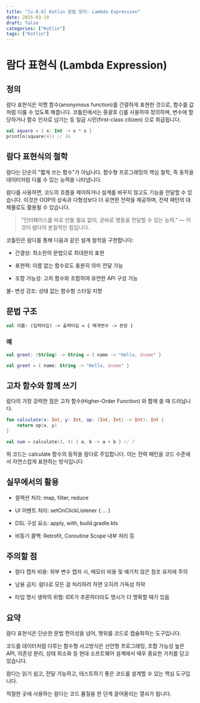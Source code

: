 ```yaml
---
title: "[v.0.0] Kotlin 문법 정리: Lambda Expression"
date: 2025-03-10
draft: false
categories: ["Kotlin"]
tags: ["Kotlin"]
---
```


# 람다 표현식 (Lambda Expression)


## 정의

람다 표현식은 익명 함수(anonymous function)를 간결하게 표현한 것으로, 함수를 값처럼 다룰 수 있도록 해줍니다.
코틀린에서는 중괄호 {}를 사용하여 정의하며, 변수에 할당하거나 함수 인자로 넘기는 등 일급 시민(first-class citizen) 으로 취급됩니다.

```kotlin
val square = { x: Int -> x * x }
println(square(4)) // 16
```

## 람다 표현식의 철학

람다는 단순히 "짧게 쓰는 함수"가 아닙니다. 함수형 프로그래밍의 핵심 철학, 즉 동작을 데이터처럼 다룰 수 있는 능력을 나타냅니다.

람다를 사용하면, 코드의 흐름을 제어하거나 설계를 바꾸지 않고도 기능을 전달할 수 있습니다.
이것은 OOP의 상속과 다형성보다 더 유연한 전략을 제공하며, 전략 패턴의 대체물로도 활용될 수 있습니다.

> "인터페이스를 따로 만들 필요 없이, 곧바로 행동을 전달할 수 있는 능력." — 이것이 람다의 본질적인 힘입니다.

코틀린은 람다를 통해 다음과 같은 설계 철학을 구현합니다:

- 간결성: 최소한의 문법으로 최대한의 표현

- 표현력: 이름 없는 함수로도 충분히 의미 전달 가능

- 조합 가능성: 고차 함수와 조합하여 유연한 API 구성 가능

불- 변성 강조: 상태 없는 함수형 스타일 지향


## 문법 구조

```kotlin
val 이름: (입력타입) -> 출력타입 = { 매개변수 -> 본문 }
```


### 예
```kotlin
val greet: (String) -> String = { name -> "Hello, $name" }
```
```kotlin
val greet = { name: String -> "Hello, $name" }
```

## 고차 함수와 함께 쓰기

람다의 가장 강력한 점은 고차 함수(Higher-Order Function) 와 함께 쓸 때 드러납니다.
```kotlin
fun calculate(x: Int, y: Int, op: (Int, Int) -> Int): Int {
    return op(x, y)
}

val sum = calculate(3, 4) { a, b -> a + b } // 7
```

위 코드는 calculate 함수의 동작을 람다로 주입합니다. 이는 전략 패턴을 코드 수준에서 자연스럽게 표현하는 방식입니다


## 실무에서의 활용


- 컬렉션 처리: map, filter, reduce

- UI 이벤트 처리: setOnClickListener { ... }

- DSL 구성 요소: apply, with, build.gradle.kts

- 비동기 콜백: Retrofit, Coroutine Scope 내부 처리 등


## 주의할 점

- 람다 캡처 비용: 외부 변수 캡처 시, 메모리 비용 및 예기치 않은 참조 유지에 주의

- 남용 금지: 람다로 모든 걸 처리하려 하면 오히려 가독성 하락

- 타입 명시 생략의 위험: IDE가 추론하더라도 명시가 더 명확할 때가 있음


## 요약

람다 표현식은 단순한 문법 편의성을 넘어, 행위를 코드로 캡슐화하는 도구입니다.

코드를 데이터처럼 다루는 함수형 사고방식은 선언형 프로그래밍, 조합 가능성 높은 API, 의존성 분리, 상태 최소화 등 현대 소프트웨어 설계에서 매우 중요한 가치를 담고 있습니다.

람다는 읽기 쉽고, 전달 가능하고, 테스트하기 좋은 코드를 설계할 수 있는 핵심 도구입니다.

적절한 곳에 사용하는 람다는 코드 품질을 한 단계 끌어올리는 열쇠가 됩니다.